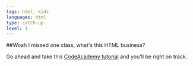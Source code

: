 ```yaml
---
tags: html, kids
languages: html
type: catch-up
level: 1
---
```



##Woah I missed one class, what's this HTML business?

Go ahead and take this [CodeAcademy tutorial](http://www.codecademy.com/courses/web-beginner-en-HZA3b/0/1?curriculum_id=50579fb998b470000202dc8b) and you'll be right on track.